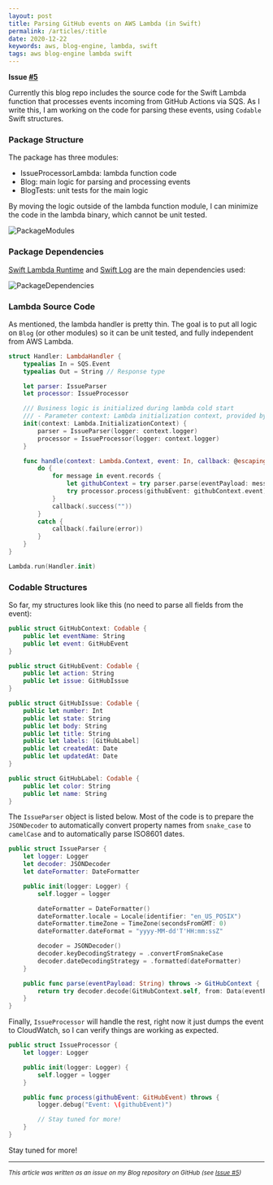```yaml
---
layout: post
title: Parsing GitHub events on AWS Lambda (in Swift)
permalink: /articles/:title
date: 2020-12-22
keywords: aws, blog-engine, lambda, swift
tags: aws blog-engine lambda swift
---
```


<span class="issue-number"><b>Issue <a target="_blank" href="https://github.com/eneko/Blog/issues/5">#5</a></b></span>

Currently this blog repo includes the source code for the Swift Lambda function that processes events incoming from GitHub Actions via SQS. As I write this, I am working on the code for parsing these events, using `Codable` Swift structures.

### Package Structure
The package has three modules:
- IssueProcessorLambda: lambda function code
- Blog: main logic for parsing and processing events
- BlogTests: unit tests for the main logic

By moving the logic outside of the lambda function module, I can minimize the code in the lambda binary, which cannot be unit tested.

![PackageModules](https://user-images.githubusercontent.com/32922/102943976-5b131280-446e-11eb-8c2f-5ef235837aa2.png)


### Package Dependencies
 [Swift Lambda Runtime](https://github.com/swift-server/swift-aws-lambda-runtime) and [Swift Log](https://github.com/apple/swift-log) are the main dependencies used:

![PackageDependencies](https://user-images.githubusercontent.com/32922/102943810-f5bf2180-446d-11eb-971a-c04be0b9b464.png)

### Lambda Source Code

As mentioned, the lambda handler is pretty thin. The goal is to put all logic on `Blog` (or other modules) so it can be unit tested, and fully independent from AWS Lambda.

```swift
struct Handler: LambdaHandler {
    typealias In = SQS.Event
    typealias Out = String // Response type

    let parser: IssueParser
    let processor: IssueProcessor

    /// Business logic is initialized during lambda cold start
    /// - Parameter context: Lambda initialization context, provided by AWS
    init(context: Lambda.InitializationContext) {
        parser = IssueParser(logger: context.logger)
        processor = IssueProcessor(logger: context.logger)
    }

    func handle(context: Lambda.Context, event: In, callback: @escaping (Result<Out, Error>) -> Void) {
        do {
            for message in event.records {
                let githubContext = try parser.parse(eventPayload: message.body)
                try processor.process(githubEvent: githubContext.event)
            }
            callback(.success(""))
        }
        catch {
            callback(.failure(error))
        }
    }
}

Lambda.run(Handler.init)
```

### Codable Structures

So far, my structures look like this (no need to parse all fields from the event):

```swift
public struct GitHubContext: Codable {
    public let eventName: String
    public let event: GitHubEvent
}

public struct GitHubEvent: Codable {
    public let action: String
    public let issue: GitHubIssue
}

public struct GitHubIssue: Codable {
    public let number: Int
    public let state: String
    public let body: String
    public let title: String
    public let labels: [GitHubLabel]
    public let createdAt: Date
    public let updatedAt: Date
}

public struct GitHubLabel: Codable {
    public let color: String
    public let name: String
}
```

The `IssueParser` object is listed below. Most of the code is to prepare the `JSONDecoder` to automatically convert property names from `snake_case` to `camelCase` and to automatically parse ISO8601 dates.

```swift
public struct IssueParser {
    let logger: Logger
    let decoder: JSONDecoder
    let dateFormatter: DateFormatter

    public init(logger: Logger) {
        self.logger = logger

        dateFormatter = DateFormatter()
        dateFormatter.locale = Locale(identifier: "en_US_POSIX")
        dateFormatter.timeZone = TimeZone(secondsFromGMT: 0)
        dateFormatter.dateFormat = "yyyy-MM-dd'T'HH:mm:ssZ"

        decoder = JSONDecoder()
        decoder.keyDecodingStrategy = .convertFromSnakeCase
        decoder.dateDecodingStrategy = .formatted(dateFormatter)
    }

    public func parse(eventPayload: String) throws -> GitHubContext {
        return try decoder.decode(GitHubContext.self, from: Data(eventPayload.utf8))
    }
}
```

Finally, `IssueProcessor` will handle the rest, right now it just dumps the event to CloudWatch, so I can verify things are working as expected.

```swift
public struct IssueProcessor {
    let logger: Logger

    public init(logger: Logger) {
        self.logger = logger
    }

    public func process(githubEvent: GitHubEvent) throws {
        logger.debug("Event: \(githubEvent)")

        // Stay tuned for more!
    }
}
```

Stay tuned for more!



---

<i><small>This article was written as an issue on my Blog repository on GitHub (see <a target="_blank" href="https://github.com/eneko/Blog/issues/5">Issue #5</a>)</small></i>